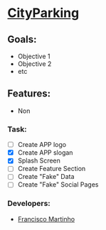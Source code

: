 # [CityParking](https://fj-rato.github.io/AMS_Project.github.io/)

## Goals:

- Objective 1
- Objective 2
- etc

## Features:
- Non

### Task:
- [ ] Create APP logo
- [X] Create APP slogan
- [X] Splash Screen
- [ ] Create Feature Section 
- [ ] Create "Fake" Data
- [ ] Create "Fake" Social Pages

### Developers:
- [Francisco Martinho](https://github.com/FJ-RATO)
